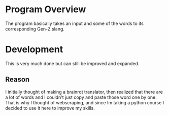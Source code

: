 # Program Overview
The program basically takes an input and some of the words to its corresponding Gen-Z slang.

# Development
This is very much done but can still be improved and expanded.

## Reason

I initially thought of making a brainrot translator, then realized that there are a lot of words and I couldn't just copy and paste those word one by one. That is why I thought of webscraping, and since Im taking a python course I decided to use it here to improve my skills.
